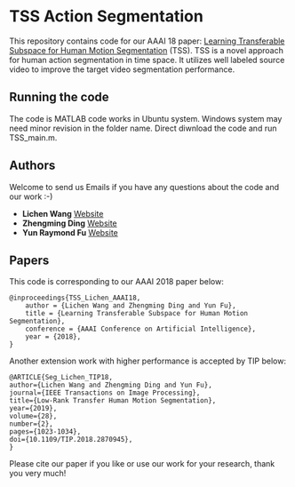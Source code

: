 # TSS Action Segmentation
This repository contains code for our AAAI 18 paper: [Learning Transferable Subspace for Human Motion Segmentation](https://github.com/wanglichenxj/TSS_Action_Segmentation/blob/master/Presentation/TSS_Action_Segmentation_AAAI19_Lichen.pdf) (TSS). TSS is a novel approach for human action segmentation in time space. It utilizes well labeled source video to improve the target video segmentation performance.

## Running the code
The code is MATLAB code works in Ubuntu system. Windows system may need minor revision in the folder name. Direct diwnload the code and run TSS_main.m.

## Authors
Welcome to send us Emails if you have any questions about the code and our work :-)
* **Lichen Wang** [Website](https://sites.google.com/site/lichenwang123/)
* **Zhengming Ding** [Website](http://allanding.net/)
* **Yun Raymond Fu** [Website](http://www1.ece.neu.edu/~yunfu/)

## Papers
This code is corresponding to our AAAI 2018 paper below:
```
@inproceedings{TSS_Lichen_AAAI18,
	author = {Lichen Wang and Zhengming Ding and Yun Fu},
	title = {Learning Transferable Subspace for Human Motion Segmentation},
	conference = {AAAI Conference on Artificial Intelligence},
	year = {2018},
}
```
Another extension work with higher performance is accepted by TIP below:
```
@ARTICLE{Seg_Lichen_TIP18, 
author={Lichen Wang and Zhengming Ding and Yun Fu}, 
journal={IEEE Transactions on Image Processing}, 
title={Low-Rank Transfer Human Motion Segmentation}, 
year={2019}, 
volume={28}, 
number={2}, 
pages={1023-1034},
doi={10.1109/TIP.2018.2870945},
}
```
Please cite our paper if you like or use our work for your research, thank you very much!
